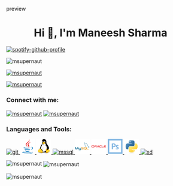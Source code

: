 preview
<h1 align="center">Hi 👋, I'm Maneesh Sharma</h1>

[![spotify-github-profile](https://spotify-github-profile.vercel.app/api/view?uid=2tfjeisvath8o89qulrej3wjf&cover_image=true&theme=default)](https://github.com/kittinan/spotify-github-profile)

<p align="left"> <img src="https://komarev.com/ghpvc/?username=msupernaut&label=Profile%20views&color=0e75b6&style=flat" alt="msupernaut" /> </p>

<p align="left"> <a href="https://github.com/ryo-ma/github-profile-trophy"><img src="https://github-profile-trophy.vercel.app/?username=msupernaut" alt="msupernaut" /></a> </p>

<p align="left"> <a href="https://twitter.com/msupernaut" target="blank"><img src="https://img.shields.io/twitter/follow/msupernaut?logo=twitter&style=for-the-badge" alt="msupernaut" /></a> </p>



<h3 align="left">Connect with me:</h3>
<p align="left">
<a href="https://twitter.com/msupernaut" target="blank"><img align="center" src="https://raw.githubusercontent.com/rahuldkjain/github-profile-readme-generator/master/src/images/icons/Social/twitter.svg" alt="msupernaut" height="30" width="40" /></a>
<a href="https://linkedin.com/in/msupernaut" target="blank"><img align="center" src="https://raw.githubusercontent.com/rahuldkjain/github-profile-readme-generator/master/src/images/icons/Social/linked-in-alt.svg" alt="msupernaut" height="30" width="40" /></a>
</p>

<h3 align="left">Languages and Tools:</h3>
<p align="left"> <a href="https://git-scm.com/" target="_blank"> <img src="https://www.vectorlogo.zone/logos/git-scm/git-scm-icon.svg" alt="git" width="40" height="40"/> </a> <a href="https://www.java.com" target="_blank"> <img src="https://raw.githubusercontent.com/devicons/devicon/master/icons/java/java-original.svg" alt="java" width="40" height="40"/> </a> <a href="https://www.linux.org/" target="_blank"> <img src="https://raw.githubusercontent.com/devicons/devicon/master/icons/linux/linux-original.svg" alt="linux" width="40" height="40"/> </a> <a href="https://www.microsoft.com/en-us/sql-server" target="_blank"> <img src="https://www.svgrepo.com/show/303229/microsoft-sql-server-logo.svg" alt="mssql" width="40" height="40"/> </a> <a href="https://www.mysql.com/" target="_blank"> <img src="https://raw.githubusercontent.com/devicons/devicon/master/icons/mysql/mysql-original-wordmark.svg" alt="mysql" width="40" height="40"/> </a> <a href="https://www.oracle.com/" target="_blank"> <img src="https://raw.githubusercontent.com/devicons/devicon/master/icons/oracle/oracle-original.svg" alt="oracle" width="40" height="40"/> </a> <a href="https://www.photoshop.com/en" target="_blank"> <img src="https://raw.githubusercontent.com/devicons/devicon/master/icons/photoshop/photoshop-line.svg" alt="photoshop" width="40" height="40"/> </a> <a href="https://www.python.org" target="_blank"> <img src="https://raw.githubusercontent.com/devicons/devicon/master/icons/python/python-original.svg" alt="python" width="40" height="40"/> </a> <a href="https://www.adobe.com/products/xd.html" target="_blank"> <img src="https://cdn.worldvectorlogo.com/logos/adobe-xd.svg" alt="xd" width="40" height="40"/> </a> </p>

<p><img align="left" src="https://github-readme-stats.vercel.app/api/top-langs?username=msupernaut&show_icons=true&locale=en&layout=compact" alt="msupernaut" /></p>

<p>&nbsp;<img align="center" src="https://github-readme-stats.vercel.app/api?username=msupernaut&show_icons=true&locale=en" alt="msupernaut" /></p>

<p><img align="center" src="https://github-readme-streak-stats.herokuapp.com/?user=msupernaut&" alt="msupernaut" /></p>

